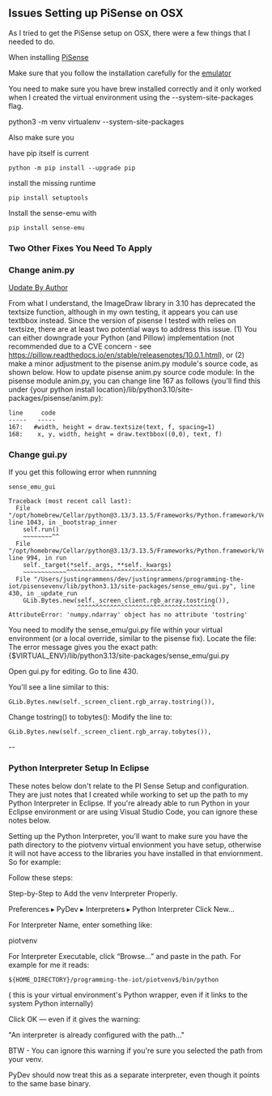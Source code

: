 ## Issues Setting up PiSense on OSX

As I tried to get the PiSense setup on OSX, there were a few things that I needed to do.

When installing [PiSense](https://pisense.readthedocs.io/en/release-0.2/)

Make sure that you follow the installation carefully for the [emulator](https://sense-emu.readthedocs.io/en/v1.1/)

You need to make sure you have brew installed correctly and it only worked when I created the virtual environment using the --system-site-packages flag.

python3 -m venv virtualenv --system-site-packages

Also make sure you

have pip itself is current

`python -m pip install --upgrade pip`

install the missing runtime

`pip install setuptools`

Install the sense-emu with

`pip install sense-emu`

### Two Other Fixes You Need To Apply

### Change anim.py

[Update By Author](https://github.com/programming-the-iot/book-exercise-tasks/issues/50)

From what I understand, the ImageDraw library in 3.10 has deprecated the textsize function, although in my own testing, it appears you can use textbbox instead. Since the version of pisense I tested with relies on textsize, there are at least two potential ways to address this issue.
(1) You can either downgrade your Python (and Pillow) implementation (not recommended due to a CVE concern - see https://pillow.readthedocs.io/en/stable/releasenotes/10.0.1.html), or
(2) make a minor adjustment to the pisense anim.py module's source code, as shown below.
How to update pisense anim.py source code module:
In the pisense module anim.py, you can change line 167 as follows (you'll find this under {your python install location}/lib/python3.10/site-packages/pisense/anim.py):
```
line     code
-----   -----
167:   #width, height = draw.textsize(text, f, spacing=1)
168:    x, y, width, height = draw.textbbox((0,0), text, f)
```

### Change gui.py

If you get this following error when runnning

```
sense_emu_gui
```

```
Traceback (most recent call last):
  File "/opt/homebrew/Cellar/python@3.13/3.13.5/Frameworks/Python.framework/Versions/3.13/lib/python3.13/threading.py", line 1043, in _bootstrap_inner
    self.run()
    ~~~~~~~~^^
  File "/opt/homebrew/Cellar/python@3.13/3.13.5/Frameworks/Python.framework/Versions/3.13/lib/python3.13/threading.py", line 994, in run
    self._target(*self._args, **self._kwargs)
    ~~~~~~~~~~~~^^^^^^^^^^^^^^^^^^^^^^^^^^^^^
  File "/Users/justingrammens/dev/justingrammens/programming-the-iot/pisensevenv/lib/python3.13/site-packages/sense_emu/gui.py", line 430, in _update_run
    GLib.Bytes.new(self._screen_client.rgb_array.tostring()),
                   ^^^^^^^^^^^^^^^^^^^^^^^^^^^^^^^^^^^^^^
AttributeError: 'numpy.ndarray' object has no attribute 'tostring'
```

You need to modify the sense_emu/gui.py file within your virtual environment (or a local override, similar to the pisense fix).
Locate the file:
The error message gives you the exact path:
{$VIRTUAL_ENV}/lib/python3.13/site-packages/sense_emu/gui.py

Open gui.py for editing.
Go to line 430.

You'll see a line similar to this:

```
GLib.Bytes.new(self._screen_client.rgb_array.tostring()),
```

Change tostring() to tobytes():
Modify the line to:

```
GLib.Bytes.new(self._screen_client.rgb_array.tobytes()),
```

--

### Python Interpreter Setup In Eclipse

These notes below don't relate to the PI Sense Setup and configuration. They are just notes that I created while working to set up the path to my Python Interpreter in Eclipse. If you're already able to run Python in your Eclipse environment or are using Visual Studio Code, you can ignore these notes below.

Setting up the Python Interpreter, you'll want to make sure you have the path directory to the piotvenv virtual envionment  you have setup, otherwise it will not have access to the libraries you have installed in that enviornment. So for example:

Follow these steps:

Step-by-Step to Add the venv Interpreter Properly.

Preferences ▸ PyDev ▸ Interpreters ▸ Python Interpreter
Click New...

For Interpreter Name, enter something like:

piotvenv

For Interpreter Executable, click “Browse…” and paste in the path. For example for me it reads:

```
${HOME_DIRECTORY}/programming-the-iot/piotvenv$/bin/python
```

( this is your virtual environment's Python wrapper, even if it links to the system Python internally)

Click OK — even if it gives the warning:

"An interpreter is already configured with the path..."

BTW - You can ignore this warning if you're sure you selected the path from your venv.

PyDev should now treat this as a separate interpreter, even though it points to the same base binary.
